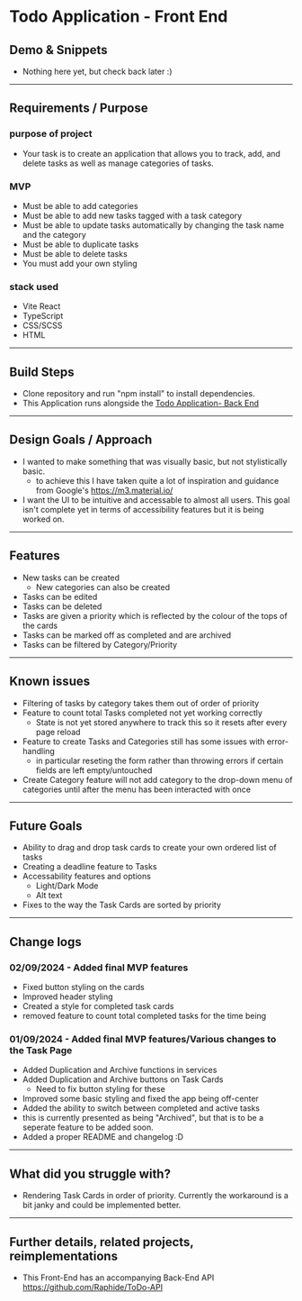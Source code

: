 # Todo Application - Front End

<!--
{add test badges here, all projects you build from here on out will have tests, therefore you should have github workflow badges at the top of your repositories: [Github Workflow Badges](https://docs.github.com/en/actions/monitoring-and-troubleshooting-workflows/adding-a-workflow-status-badge)} -->

## Demo & Snippets

<!--
-   Include hosted link
-   Include images of app if CLI or Client App -->
- Nothing here yet, but check back later :) 

---

## Requirements / Purpose

### purpose of project

- Your task is to create an application that allows you to track, add, and delete tasks as well as manage categories of tasks.

### MVP

- Must be able to add categories
- Must be able to add new tasks tagged with a task category
- Must be able to update tasks automatically by changing the task name and the category
- Must be able to duplicate tasks
- Must be able to delete tasks
- You must add your own styling

### stack used

- Vite React
- TypeScript
- CSS/SCSS
- HTML

---

## Build Steps

- Clone repository and run "npm install" to install dependencies.
- This Application runs alongside the <a href="https://github.com/Raphide/ToDo-API">Todo Application- Back End</a>

---

## Design Goals / Approach

- I wanted to make something that was visually basic, but not stylistically basic.
  - to achieve this I have taken quite a lot of inspiration and guidance from Google's <a>https://m3.material.io/</a>
- I want the UI to be intuitive and accessable to almost all users. This goal isn't complete yet in terms of accessibility features but it is being worked on.

---

## Features

- New tasks can be created
  - New categories can also be created
- Tasks can be edited
- Tasks can be deleted 
- Tasks are given a priority which is reflected by the colour of the tops of the cards
- Tasks can be marked off as completed and are archived
- Tasks can be filtered by Category/Priority

---

## Known issues

- Filtering of tasks by category takes them out of order of priority
- Feature to count total Tasks completed not yet working correctly
  - State is not yet stored anywhere to track this so it resets after every page reload
- Feature to create Tasks and Categories still has some issues with error-handling
  - in particular reseting the form rather than throwing errors if certain fields are left empty/untouched
- Create Category feature will not add category to the drop-down menu of categories until after the menu has been interacted with once

---

## Future Goals

- Ability to drag and drop task cards to create your own ordered list of tasks
- Creating a deadline feature to Tasks
- Accessability features and options
  - Light/Dark Mode
  - Alt text
- Fixes to the way the Task Cards are sorted by priority

---

## Change logs

### 02/09/2024 - Added final MVP features

- Fixed button styling on the cards
- Improved header styling
- Created a style for completed task cards
- removed feature to count total completed tasks for the time being

### 01/09/2024 - Added final MVP features/Various changes to the Task Page

- Added Duplication and Archive functions in services
- Added Duplication and Archive buttons on Task Cards
  - Need to fix button styling for these
- Improved some basic styling and fixed the app being off-center
- Added the ability to switch between completed and active tasks
- this is currently presented as being "Archived", but that is to be a seperate feature to be added soon.
- Added a proper README and changelog :D 

---

## What did you struggle with?

- Rendering Task Cards in order of priority. Currently the workaround is a bit janky and could be implemented better.

---

<!-- ## Licensing Details

- What type of license are you releasing this under?

--- -->

## Further details, related projects, reimplementations

- This Front-End has an accompanying Back-End API <a>https://github.com/Raphide/ToDo-API</a>
